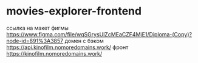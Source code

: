 # movies-explorer-frontend 

ссылка на макет фигмы https://www.figma.com/file/wqSGrysUlZcMEaCZF4MjE1/Diploma-(Copy)?node-id=891%3A3857
домен с бэком https://api.kinofilm.nomoredomains.work/
фронт https://kinofilm.nomoredomains.work/